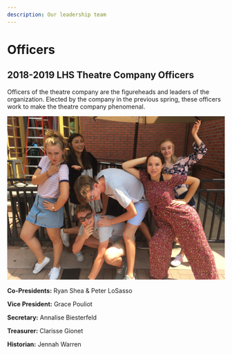 ```yaml
---
description: Our leadership team
---
```


# Officers

## 2018-2019 LHS Theatre Company Officers

Officers of the theatre company are the figureheads and leaders of the organization. Elected by the company in the previous spring, these officers work to make the theatre company phenomenal.

![](.gitbook/assets/img_1899.JPG)

**Co-Presidents:** Ryan Shea & Peter LoSasso

**Vice President:** Grace Pouliot

**Secretary:** Annalise Biesterfeld

**Treasurer:** Clarisse Gionet

**Historian:** Jennah Warren

